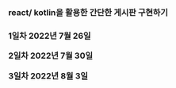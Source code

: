 <h3>react/ kotlin을 활용한 간단한 게시판 구현하기<h3>
<p>1일차 2022년 7월 26일</p>
<p>2일차 2022년 7월 30일</p>
<p>3일차 2022년 8월 3일</p>